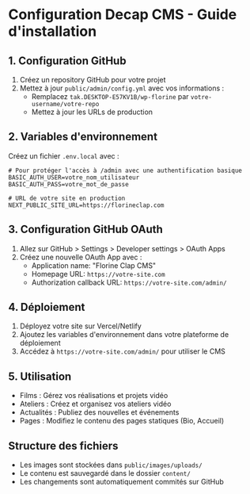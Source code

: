 # Configuration Decap CMS - Guide d'installation

## 1. Configuration GitHub

1. Créez un repository GitHub pour votre projet
2. Mettez à jour `public/admin/config.yml` avec vos informations :
   - Remplacez `tak.DESKTOP-E57KV1B/wp-florine` par `votre-username/votre-repo`
   - Mettez à jour les URLs de production

## 2. Variables d'environnement

Créez un fichier `.env.local` avec :

```env
# Pour protéger l'accès à /admin avec une authentification basique
BASIC_AUTH_USER=votre_nom_utilisateur
BASIC_AUTH_PASS=votre_mot_de_passe

# URL de votre site en production
NEXT_PUBLIC_SITE_URL=https://florineclap.com
```

## 3. Configuration GitHub OAuth

1. Allez sur GitHub > Settings > Developer settings > OAuth Apps
2. Créez une nouvelle OAuth App avec :
   - Application name: "Florine Clap CMS"
   - Homepage URL: `https://votre-site.com`
   - Authorization callback URL: `https://votre-site.com/admin/`

## 4. Déploiement

1. Déployez votre site sur Vercel/Netlify
2. Ajoutez les variables d'environnement dans votre plateforme de déploiement
3. Accédez à `https://votre-site.com/admin/` pour utiliser le CMS

## 5. Utilisation

- Films : Gérez vos réalisations et projets vidéo
- Ateliers : Créez et organisez vos ateliers vidéo
- Actualités : Publiez des nouvelles et événements
- Pages : Modifiez le contenu des pages statiques (Bio, Accueil)

## Structure des fichiers

- Les images sont stockées dans `public/images/uploads/`
- Le contenu est sauvegardé dans le dossier `content/`
- Les changements sont automatiquement commités sur GitHub
